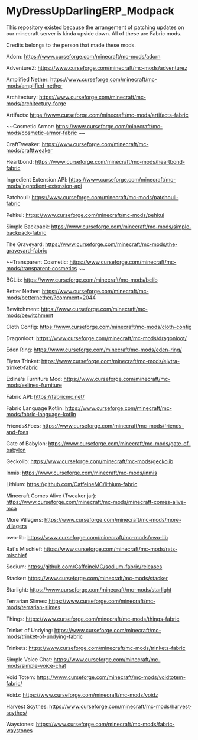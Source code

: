 # MyDressUpDarlingERP_Modpack
This repository existed because the arrangement of patching updates on our minecraft server is kinda upside down.
All of these are Fabric mods.

Credits belongs to the person that made these mods.

Adorn: https://www.curseforge.com/minecraft/mc-mods/adorn

AdventureZ: https://www.curseforge.com/minecraft/mc-mods/adventurez

Amplified Nether: https://www.curseforge.com/minecraft/mc-mods/amplified-nether

Architectury: https://www.curseforge.com/minecraft/mc-mods/architectury-forge

Artifacts: https://www.curseforge.com/minecraft/mc-mods/artifacts-fabric

~~Cosmetic Armor: https://www.curseforge.com/minecraft/mc-mods/cosmetic-armor-fabric ~~

CraftTweaker: https://www.curseforge.com/minecraft/mc-mods/crafttweaker

Heartbond: https://www.curseforge.com/minecraft/mc-mods/heartbond-fabric

Ingredient Extension API: https://www.curseforge.com/minecraft/mc-mods/ingredient-extension-api

Patchouli: https://www.curseforge.com/minecraft/mc-mods/patchouli-fabric

Pehkui: https://www.curseforge.com/minecraft/mc-mods/pehkui

Simple Backpack: https://www.curseforge.com/minecraft/mc-mods/simple-backpack-fabric

The Graveyard: https://www.curseforge.com/minecraft/mc-mods/the-graveyard-fabric

~~Transparent Cosmetic: https://www.curseforge.com/minecraft/mc-mods/transparent-cosmetics ~~

BCLib: https://www.curseforge.com/minecraft/mc-mods/bclib

Better Nether: https://www.curseforge.com/minecraft/mc-mods/betternether/?comment=2044

Bewitchment: https://www.curseforge.com/minecraft/mc-mods/bewitchment

Cloth Config: https://www.curseforge.com/minecraft/mc-mods/cloth-config

Dragonloot: https://www.curseforge.com/minecraft/mc-mods/dragonloot/

Eden Ring: https://www.curseforge.com/minecraft/mc-mods/eden-ring/

Elytra Trinket: https://www.curseforge.com/minecraft/mc-mods/elytra-trinket-fabric

Exline's Furniture Mod: https://www.curseforge.com/minecraft/mc-mods/exlines-furniture

Fabric API: https://fabricmc.net/

Fabric Language Kotlin: https://www.curseforge.com/minecraft/mc-mods/fabric-language-kotlin

Friends&Foes: https://www.curseforge.com/minecraft/mc-mods/friends-and-foes

Gate of Babylon: https://www.curseforge.com/minecraft/mc-mods/gate-of-babylon

Geckolib: https://www.curseforge.com/minecraft/mc-mods/geckolib

Inmis: https://www.curseforge.com/minecraft/mc-mods/inmis

Lithium: https://github.com/CaffeineMC/lithium-fabric

Minecraft Comes Alive (Tweaker jar): https://www.curseforge.com/minecraft/mc-mods/minecraft-comes-alive-mca

More Villagers: https://www.curseforge.com/minecraft/mc-mods/more-villagers

owo-lib: https://www.curseforge.com/minecraft/mc-mods/owo-lib

Rat's Mischief: https://www.curseforge.com/minecraft/mc-mods/rats-mischief

Sodium: https://github.com/CaffeineMC/sodium-fabric/releases

Stacker: https://www.curseforge.com/minecraft/mc-mods/stacker

Starlight: https://www.curseforge.com/minecraft/mc-mods/starlight

Terrarian Slimes: https://www.curseforge.com/minecraft/mc-mods/terrarian-slimes

Things: https://www.curseforge.com/minecraft/mc-mods/things-fabric

Trinket of Undying: https://www.curseforge.com/minecraft/mc-mods/trinket-of-undying-fabric

Trinkets: https://www.curseforge.com/minecraft/mc-mods/trinkets-fabric

Simple Voice Chat: https://www.curseforge.com/minecraft/mc-mods/simple-voice-chat

Void Totem: https://www.curseforge.com/minecraft/mc-mods/voidtotem-fabric/

Voidz: https://www.curseforge.com/minecraft/mc-mods/voidz

Harvest Scythes: https://www.curseforge.com/minecraft/mc-mods/harvest-scythes/

Waystones: https://www.curseforge.com/minecraft/mc-mods/fabric-waystones
